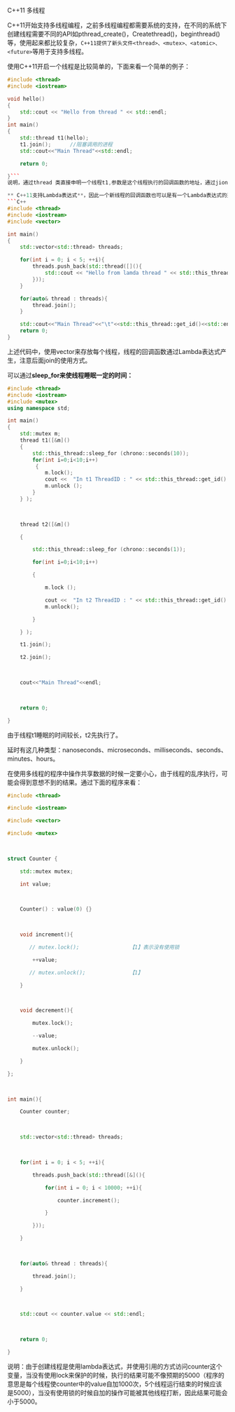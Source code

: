 C++11 多线程

C++11开始支持多线程编程，之前多线程编程都需要系统的支持，在不同的系统下创建线程需要不同的API如pthread_create()，Createthread()，beginthread()等，使用起来都比较复杂，```C++11提供了新头文件<thread>、<mutex>、<atomic>、<future>```等用于支持多线程。

使用C++11开启一个线程是比较简单的，下面来看一个简单的例子：

```C++
#include <thread>
#include <iostream>

void hello()
{
    std::cout << "Hello from thread " << std::endl;
}
int main()
{
    std::thread t1(hello);
    t1.join();      //阻塞调用的进程
    std::cout<<"Main Thread"<<std::endl;

    return 0;

}```
说明，通过thread 类直接申明一个线程t1,参数是这个线程执行的回调函数的地址，通过jion()方法阻塞主线程，直到t1线程执行结束为止。

** C++11支持Lambda表达式**，因此一个新线程的回调函数也可以是有一个Lambda表达式的形式，但是注意如果使用Lambda表达式最好不要使用引用的方式，应该使用值传递的方式来访问数据，在多线程中使用引用容易造成混乱。下面这个例子稍微复杂，创建了多个子线程，并使用了get_id()方法来获取当前线程的id。
```C++
#include <thread>
#include <iostream>
#include <vector>

int main()
{
    std::vector<std::thread> threads;

    for(int i = 0; i < 5; ++i){
        threads.push_back(std::thread([](){
            std::cout << "Hello from lamda thread " << std::this_thread::get_id() << std::endl;
        }));
    }

    for(auto& thread : threads){
        thread.join();
    }

    std::cout<<"Main Thread"<<"\t"<<std::this_thread::get_id()<<std::endl;
    return 0;
}
```
上述代码中，使用vector来存放每个线程，线程的回调函数通过Lambda表达式产生，注意后面join的使用方式。

可以通过**sleep_for来使线程睡眠一定的时间：**
```C++
#include <thread>
#include <iostream>
#include <mutex>
using namespace std;

int main()
{
    std::mutex m;
    thread t1([&m]()
    {
        std::this_thread::sleep_for (chrono::seconds(10)); 
        for(int i=0;i<10;i++) 
         {     
            m.lock(); 
            cout <<  "In t1 ThreadID : " << std::this_thread::get_id() << ":" << i << endl;         
            m.unlock (); 
        } 
    } );

 

    thread t2([&m]() 

    {          

        std::this_thread::sleep_for (chrono::seconds(1)); 

        for(int i=0;i<10;i++) 

        {         

            m.lock (); 

            cout <<  "In t2 ThreadID : " << std::this_thread::get_id() << ":" << i << endl; 
            m.unlock(); 

        } 

    } ); 

    t1.join();     

    t2.join();     

 

    cout<<"Main Thread"<<endl;

 

    return 0;

}
```
由于线程t1睡眠的时间较长，t2先执行了。

延时有这几种类型：nanoseconds、microseconds、milliseconds、seconds、minutes、hours。

在使用多线程的程序中操作共享数据的时候一定要小心，由于线程的乱序执行，可能会得到意想不到的结果。通过下面的程序来看：
```C++
#include <thread>

#include <iostream>

#include <vector>

#include <mutex>

 

struct Counter {

    std::mutex mutex;

    int value;

 

    Counter() : value(0) {}

 

    void increment(){

       // mutex.lock();                【1】表示没有使用锁

        ++value;

       // mutex.unlock();              【1】

    }

 

    void decrement(){

        mutex.lock();

        --value;

        mutex.unlock();

    }

};

 

int main(){

    Counter counter;

 

    std::vector<std::thread> threads;

 

    for(int i = 0; i < 5; ++i){

        threads.push_back(std::thread([&](){

            for(int i = 0; i < 10000; ++i){

                counter.increment();

            }

        }));

    }

 

    for(auto& thread : threads){

        thread.join();

    }

 

    std::cout << counter.value << std::endl;

 

    return 0;

}
```
说明：由于创建线程是使用lambda表达式，并使用引用的方式访问counter这个变量，当没有使用lock来保护的时候，执行的结果可能不像预期的5000（程序的意思是每个线程使counter中的value自加1000次，5个线程运行结束的时候应该是5000），当没有使用锁的时候自加的操作可能被其他线程打断，因此结果可能会小于5000。